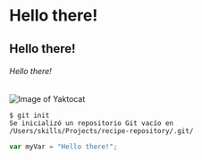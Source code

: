# Hello there!
## Hello there!
###### Hello there!

![Image of Yaktocat](https://octodex.github.com/images/labtocat.png)

```
$ git init
Se inicializó un repositorio Git vacío en /Users/skills/Projects/recipe-repository/.git/
```

``` javascript 
var myVar = "Hello there!";
```
